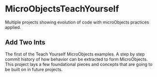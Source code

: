 # MicroObjectsTeachYourself
Multiple projects showing evolution of code with microObjects practices applied.


## Add Two Ints
The first of the Teach Yourself MicroObjects examples.
A step by step commit history of how behavior can be extracted to form MicroObjects.
This project lays a few foundational pieces and concepts that are going to be built on in future projects.